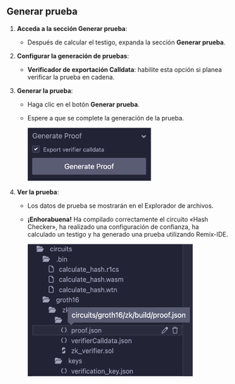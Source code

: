 ## Generar prueba

1. **Acceda a la sección Generar prueba**:
    - Después de calcular el testigo, expanda la sección **Generar prueba**.

2. **Configurar la generación de pruebas**:
    - **Verificador de exportación Calldata**: habilite esta opción si planea verificar la prueba en cadena.

3. **Generar la prueba**:

    - Haga clic en el botón **Generar prueba**.
    - Espere a que se complete la generación de la prueba.

         <img src="https://raw.githubusercontent.com/ethereum/remix-workshops/master/CircomHashChecker/step-7/images/generate_proof.png" alt="generate-proof" width=280 height=120>

4. **Ver la prueba**:

    - Los datos de prueba se mostrarán en el Explorador de archivos.
    - **¡Enhorabuena!** Ha compilado correctamente el circuito «Hash Checker», ha realizado una configuración de confianza, ha calculado un testigo y ha generado una prueba utilizando Remix-IDE.

         <img src="https://raw.githubusercontent.com/ethereum/remix-workshops/master/CircomHashChecker/step-7/images/proof_generated.png" alt="generate-proof" width=375 height=300>